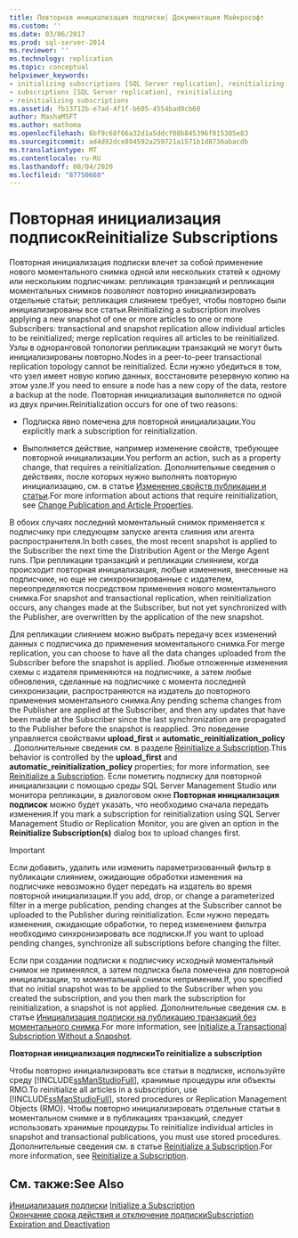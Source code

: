 ```yaml
---
title: Повторная инициализация подписки| Документация Майкрософт
ms.custom: ''
ms.date: 03/06/2017
ms.prod: sql-server-2014
ms.reviewer: ''
ms.technology: replication
ms.topic: conceptual
helpviewer_keywords:
- initializing subscriptions [SQL Server replication], reinitializing
- subscriptions [SQL Server replication], reinitializing
- reinitializing subscriptions
ms.assetid: fb13712b-e7ad-4f1f-b605-4554bad0cb60
author: MashaMSFT
ms.author: mathoma
ms.openlocfilehash: 6bf9c68f66a32d1a5ddcf08b845396f815385e83
ms.sourcegitcommit: ad4d92dce894592a259721a1571b1d8736abacdb
ms.translationtype: MT
ms.contentlocale: ru-RU
ms.lasthandoff: 08/04/2020
ms.locfileid: "87750660"
---
```

# <a name="reinitialize-subscriptions"></a><span data-ttu-id="552b6-102">Повторная инициализация подписок</span><span class="sxs-lookup"><span data-stu-id="552b6-102">Reinitialize Subscriptions</span></span>
  <span data-ttu-id="552b6-103">Повторная инициализация подписки влечет за собой применение нового моментального снимка одной или нескольких статей к одному или нескольким подписчикам: репликация транзакций и репликация моментальных снимков позволяют повторно инициализировать отдельные статьи; репликация слиянием требует, чтобы повторно были инициализированы все статьи.</span><span class="sxs-lookup"><span data-stu-id="552b6-103">Reinitializing a subscription involves applying a new snapshot of one or more articles to one or more Subscribers: transactional and snapshot replication allow individual articles to be reinitialized; merge replication requires all articles to be reinitialized.</span></span> <span data-ttu-id="552b6-104">Узлы в одноранговой топологии репликации транзакций не могут быть инициализированы повторно.</span><span class="sxs-lookup"><span data-stu-id="552b6-104">Nodes in a peer-to-peer transactional replication topology cannot be reinitialized.</span></span> <span data-ttu-id="552b6-105">Если нужно убедиться в том, что узел имеет новую копию данных, восстановите резервную копию на этом узле.</span><span class="sxs-lookup"><span data-stu-id="552b6-105">If you need to ensure a node has a new copy of the data, restore a backup at the node.</span></span> <span data-ttu-id="552b6-106">Повторная инициализация выполняется по одной из двух причин.</span><span class="sxs-lookup"><span data-stu-id="552b6-106">Reinitialization occurs for one of two reasons:</span></span>  
  
-   <span data-ttu-id="552b6-107">Подписка явно помечена для повторной инициализации.</span><span class="sxs-lookup"><span data-stu-id="552b6-107">You explicitly mark a subscription for reinitialization.</span></span>  
  
-   <span data-ttu-id="552b6-108">Выполняется действие, например изменение свойств, требующее повторной инициализации.</span><span class="sxs-lookup"><span data-stu-id="552b6-108">You perform an action, such as a property change, that requires a reinitialization.</span></span> <span data-ttu-id="552b6-109">Дополнительные сведения о действиях, после которых нужно выполнять повторную инициализацию, см. в статье [Изменение свойств публикации и статьи](publish/change-publication-and-article-properties.md).</span><span class="sxs-lookup"><span data-stu-id="552b6-109">For more information about actions that require reinitialization, see [Change Publication and Article Properties](publish/change-publication-and-article-properties.md).</span></span>  
  
 <span data-ttu-id="552b6-110">В обоих случаях последний моментальный снимок применяется к подписчику при следующем запуске агента слияния или агента распространителя.</span><span class="sxs-lookup"><span data-stu-id="552b6-110">In both cases, the most recent snapshot is applied to the Subscriber the next time the Distribution Agent or the Merge Agent runs.</span></span> <span data-ttu-id="552b6-111">При репликации транзакций и репликации слиянием, когда происходит повторная инициализация, любые изменения, внесенные на подписчике, но еще не синхронизированные с издателем, переопределяются посредством применения нового моментального снимка.</span><span class="sxs-lookup"><span data-stu-id="552b6-111">For snapshot and transactional replication, when reinitialization occurs, any changes made at the Subscriber, but not yet synchronized with the Publisher, are overwritten by the application of the new snapshot.</span></span>  
  
 <span data-ttu-id="552b6-112">Для репликации слиянием можно выбрать передачу всех изменений данных с подписчика до применения моментального снимка.</span><span class="sxs-lookup"><span data-stu-id="552b6-112">For merge replication, you can choose to have all the data changes uploaded from the Subscriber before the snapshot is applied.</span></span> <span data-ttu-id="552b6-113">Любые отложенные изменения схемы с издателя применяются на подписчике, а затем любые обновления, сделанные на подписчике с момента последней синхронизации, распространяются на издатель до повторного применения моментального снимка.</span><span class="sxs-lookup"><span data-stu-id="552b6-113">Any pending schema changes from the Publisher are applied at the Subscriber, and then any updates that have been made at the Subscriber since the last synchronization are propagated to the Publisher before the snapshot is reapplied.</span></span> <span data-ttu-id="552b6-114">Это поведение управляется свойствами **upload_first** и **automatic_reinitialization_policy** . Дополнительные сведения см. в разделе [Reinitialize a Subscription](reinitialize-a-subscription.md).</span><span class="sxs-lookup"><span data-stu-id="552b6-114">This behavior is controlled by the **upload_first** and **automatic_reinitialization_policy** properties; for more information, see [Reinitialize a Subscription](reinitialize-a-subscription.md).</span></span> <span data-ttu-id="552b6-115">Если пометить подписку для повторной инициализации с помощью среды SQL Server Management Studio или монитора репликации, в диалоговом окне **Повторная инициализация подписок** можно будет указать, что необходимо сначала передать изменения.</span><span class="sxs-lookup"><span data-stu-id="552b6-115">If you mark a subscription for reinitialization using SQL Server Management Studio or Replication Monitor, you are given an option in the **Reinitialize Subscription(s)** dialog box to upload changes first.</span></span>  
  
> [!IMPORTANT]  
>  <span data-ttu-id="552b6-116">Если добавить, удалить или изменить параметризованный фильтр в публикации слиянием, ожидающие обработки изменения на подписчике невозможно будет передать на издатель во время повторной инициализации.</span><span class="sxs-lookup"><span data-stu-id="552b6-116">If you add, drop, or change a parameterized filter in a merge publication, pending changes at the Subscriber cannot be uploaded to the Publisher during reinitialization.</span></span> <span data-ttu-id="552b6-117">Если нужно передать изменения, ожидающие обработки, то перед изменением фильтра необходимо синхронизировать все подписки.</span><span class="sxs-lookup"><span data-stu-id="552b6-117">If you want to upload pending changes, synchronize all subscriptions before changing the filter.</span></span>  
  
 <span data-ttu-id="552b6-118">Если при создании подписки к подписчику исходный моментальный снимок не применялся, а затем подписка была помечена для повторной инициализации, то моментальный снимок неприменим.</span><span class="sxs-lookup"><span data-stu-id="552b6-118">If, you specified that no initial snapshot was to be applied to the Subscriber when you created the subscription, and you then mark the subscription for reinitialization, a snapshot is not applied.</span></span> <span data-ttu-id="552b6-119">Дополнительные сведения см. в статье [Инициализация подписки на публикацию транзакций без моментального снимка](initialize-a-transactional-subscription-without-a-snapshot.md).</span><span class="sxs-lookup"><span data-stu-id="552b6-119">For more information, see [Initialize a Transactional Subscription Without a Snapshot](initialize-a-transactional-subscription-without-a-snapshot.md).</span></span>  
  
 <span data-ttu-id="552b6-120">**Повторная инициализация подписки**</span><span class="sxs-lookup"><span data-stu-id="552b6-120">**To reinitialize a subscription**</span></span>  
  
 <span data-ttu-id="552b6-121">Чтобы повторно инициализировать все статьи в подписке, используйте среду [!INCLUDE[ssManStudioFull](../../includes/ssmanstudiofull-md.md)], хранимые процедуры или объекты RMO.</span><span class="sxs-lookup"><span data-stu-id="552b6-121">To reinitialize all articles in a subscription, use [!INCLUDE[ssManStudioFull](../../includes/ssmanstudiofull-md.md)], stored procedures or Replication Management Objects (RMO).</span></span> <span data-ttu-id="552b6-122">Чтобы повторно инициализировать отдельные статьи в моментальном снимке и в публикациях транзакций, следует использовать хранимые процедуры.</span><span class="sxs-lookup"><span data-stu-id="552b6-122">To reinitialize individual articles in snapshot and transactional publications, you must use stored procedures.</span></span> <span data-ttu-id="552b6-123">Дополнительные сведения см. в статье [Reinitialize a Subscription](reinitialize-a-subscription.md).</span><span class="sxs-lookup"><span data-stu-id="552b6-123">For more information, see [Reinitialize a Subscription](reinitialize-a-subscription.md).</span></span>  
  
## <a name="see-also"></a><span data-ttu-id="552b6-124">См. также:</span><span class="sxs-lookup"><span data-stu-id="552b6-124">See Also</span></span>  
 <span data-ttu-id="552b6-125">[Инициализация подписки](initialize-a-subscription.md) </span><span class="sxs-lookup"><span data-stu-id="552b6-125">[Initialize a Subscription](initialize-a-subscription.md) </span></span>  
 [<span data-ttu-id="552b6-126">Окончание срока действия и отключение подписки</span><span class="sxs-lookup"><span data-stu-id="552b6-126">Subscription Expiration and Deactivation</span></span>](subscription-expiration-and-deactivation.md)  
  
  
